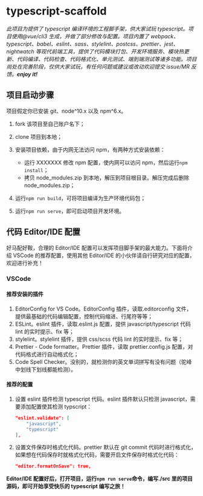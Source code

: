 # typescript-scaffold

_此项目为提供了 typescript 编译环境的工程脚手架，供大家试玩 typescript。项目使用@vue/cli3 生成，并做了部分修改与配置。项目内置了 webpack、typescript、babel、eslint、sass、stylelint、postcss、prettier、jest、nightwatch 等现代前端工具，提供了代码模块打包、开发环境服务、模块热更新、代码编译、代码检查、代码格式化、单元测试、端到端测试等诸多功能。项目尚处在完善阶段，仅供大家试玩，有任何问题或建议或改动欢迎提交 issue/MR 反馈。**enjoy it!**_

## 项目启动步骤

项目假定你已安装 git、node^10.x 以及 npm^6.x。

1. fork 该项目至自己账户名下；
2. clone 项目到本地；
3. 安装项目依赖，由于内网无法访问 npm，有两种方式安装依赖：

   - 运行 XXXXXXX 修改 npm 配置，使内网可以访问 npm，然后运行`npm install`；
   - 拷贝 node_modules.zip 到本地，解压到项目根目录。解压完成后删除 node_modules.zip；

4. 运行`npm run build`，可将项目编译为生产环境代码包；
5. 运行`npm run serve`，即可启动项目开发环境。

## 代码 Editor/IDE 配置

好马配好鞍，合理的 Editor/IDE 配置可以发挥项目脚手架的最大能力。下面将介绍 VSCode 的推荐配置，使用其他 Editor/IDE 的小伙伴请自行研究对应的配置，欢迎进行补充！

### VSCode

#### 推荐安装的插件

1. EditorConfig for VS Code。EditorConfig 插件，读取.editorconfig 文件，提供最基础的代码编辑配置，控制代码缩进、行尾符等等；
2. ESLint。eslint 插件，读取.eslint.js 配置，提供 javascript/typescript 代码 lint 的实时提示、fix 等；
3. stylelint。stylelint 插件，提供 css/scss 代码 lint 的实时提示、fix 等；
4. Prettier - Code formatter。Prettier 插件，读取 prettier.config.js 配置，对代码格式进行自动格式化；
5. Code Spell Checker。没别的，就检测你的英文单词拼写有没有问题（驼峰中划线下划线都能检测）。

#### 推荐的配置

1. 设置 eslint 插件检测 typescript 代码。eslint 插件默认只检测 javascript，需要添加配置使其检测 typscript：

   ```json
   "eslint.validate": [
       "javascript",
       "typescript"
   ],
   ```

2. 设置文件保存时格式化代码。prettier 默认在 git commit 代码时进行格式化，如果想在代码保存时就格式化代码，需要开启文件保存时格式化代码：

   ```json
   "editor.formatOnSave": true,
   ```

**Editor/IDE 配置好后，打开项目，运行`npm run serve`命令，编写./src 里的项目源码，即可开始享受快乐的 typescript 编写之旅！**
